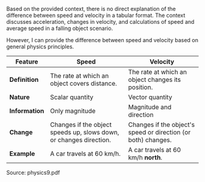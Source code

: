 Based on the provided context, there is no direct explanation of the difference between speed and velocity in a tabular format. The context discusses acceleration, changes in velocity, and calculations of speed and average speed in a falling object scenario.

However, I can provide the difference between speed and velocity based on general physics principles.

| Feature        | Speed                                   | Velocity                                           |
|----------------|-----------------------------------------|----------------------------------------------------|
| **Definition** | The rate at which an object covers distance. | The rate at which an object changes its position.  |
| **Nature**     | Scalar quantity                         | Vector quantity                                    |
| **Information**| Only magnitude                          | Magnitude and direction                            |
| **Change**     | Changes if the object speeds up, slows down, or changes direction. | Changes if the object's speed or direction (or both) changes. |
| **Example**    | A car travels at 60 km/h.               | A car travels at 60 km/h **north**.                |

Source: physics9.pdf